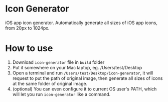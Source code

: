 # Icon Generator
iOS app icon generator. Automatically generate all sizes of iOS app icons, from 20px to 1024px.

# How to use
1. Download `icon-generator` file in `build` folder
2. Put it somewhere on your Mac laptop, eg. /Users/test/Desktop
3. Open a terminal and run `/Users/test/Desktop/icon-generator`, it will request to put the path of original image, then generate all sizes of icons at the same folder of original image.
4. (optional) You can even configure it to current OS user's PATH, which will let you run `icon-generator` like a command.
